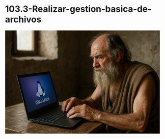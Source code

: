 # 103.3-Realizar-gestion-basica-de-archivos
![LPI Logo](../../../../wallpaper/diogenes_linux.png "Buscando al hombre nuevo")
